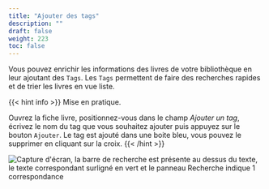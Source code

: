 ```yaml
---
title: "Ajouter des tags"
description: ""
draft: false
weight: 223
toc: false
---
```

Vous pouvez enrichir les informations des livres de votre bibliothèque en leur 
ajoutant des `Tags`. Les `Tags` permettent de faire des recherches rapides et de 
trier les livres en vue liste. 

{{< hint info >}}
Mise en pratique.

Ouvrez la fiche livre, positionnez-vous dans le champ *Ajouter un tag*, écrivez 
le nom du tag que vous souhaitez ajouter puis appuyez sur le bouton `Ajouter`. 
Le tag est ajouté dans une boite bleu, vous pouvez le supprimer en cliquant sur 
la croix. 
{{< /hint >}}

<img src="/images/local-fr/thorium-tags.png" alt="Capture d'écran, la barre de recherche est présente au dessus du texte, le texte correspondant surligné en vert et le panneau Recherche indique 1 correspondance"/>